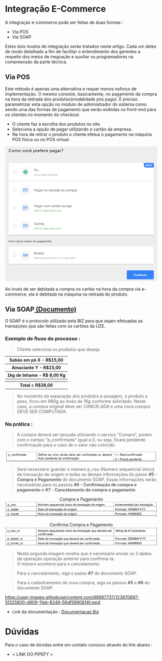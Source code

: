 # Integração E-Commerce

A integração e-commerce pode ser feitas de duas formas : 

- Via POS
- Via SOAP 

Estes dois modos de integração serão tratados neste artigo. Cada um deles de modo detalhado a fim de facilitar o entendimento dos gerentes a respeito dos meios de inegração e auxiliar os programadores na compreensão da parte técnica.

<h2>Via POS </h2>

Este método é apenas uma alternativa e requer menos esforço de implementação. O mesmo consiste, basicamente, no pagamento da compra na hora da retirada dos produtos(modalidade pós pago).
É preciso parametrizar esta opção no módulo de administrador do sistema como sendo uma das formas de pagamento que serão exibidas no front-end para os clientes no momento do checkout. 

- O cliente faz a escolha dos produtos no site.
- Seleciona a opção de pagar utilizando o cartão da empresa.
- Na hora de retirar o produto o cliente efetua o pagamento na máquina POS física ou no POS virtual.

<p align="center">
  <img src="screenshotMercado.png">
</p>

Ao invés de ser debitada a compra no cartão na hora da compra via e-commerce, ela é debitada na máquina na retirada do produto.

<h2>Via SOAP<a href="documentoBiz.pdf"> (Documento) </a></h2> 

O SOAP é o protocolo utilizado pela BIZ para que sejam efetuadas as transações que são feitas com os cartões da UZE.

### Exemplo de fluxo do processo : 

> Cliente seleciona os produtos que deseja.

<table>
  <tbody >
    <tr><th>Sabão em pó X - R$15,00</th></tr>
    <tr><th>Amaciante Y - R$15,00</th></tr>
    <tr><th>1kg de Inhame - R$ 8,00 Kg</th></tr>
    <tr><th></th></tr>
    <tr><th>Total = R$38,00</th></tr>
  </tbody>
</table>



> No momento da separação dos produtos e pesagem, o produto a peso, ficou em 980g ao invés de 1Kg conforme solicitado. Neste caso, a compra original deve ser CANCELADA e uma nova compra DEVE SER COMPUTADA.

### Na prática : 
> A compra deverá ser lançada utilizando o serviço "Compra", porém com o campo "p_confirmada" igual a 0, ou seja, ficará pendente confirmação para o caso de o valor não coincidir.

<p align="center">
  <img width="500" src="p_confirmada.png">
</p>

> Será necessário guardar o número p_nsu (Número sequencial único) da transação de origem e todas as demais informações do passo <b>#5 - Compra e Pagamento</b> do documento SOAP. Essas informações serão necessárias para os passos <b>#6 - Confirmação de compra e pagamento</b> e <b>#7 - Cancelamento de compra e pagamento</b>
<p align="center">
  Compra e Pagamento
  <img src="compra&pagamento.png">
</p>
<p align="center">
  Confirma Compra e Pagamento
  <img src="confirmaCompra&Pagamento.png">
</p>

> Nesta segunda imagem mostra que é necessário enviar os 3 dados da operação operação anterior para confirmá-la. <br>
  O mesmo acontece para o cancelamento.

> Para o cancelamento, siga o passo <b>#7</b> do documento SOAP.

> Para o cadastramento da nova compra, siga os passos <b>#5</b> e <b>#6</b> do documento SOAP.

https://user-images.githubusercontent.com/86687737/123870897-5f325800-d909-11eb-8249-56df5990814f.mp4


- Link da documentação : [Documentacao Biz](documentacaoBiz.pdf)


# Dúvidas

Para o caso de dúvidas entre em contato conosco através do link abaixo : 
- < LINK DO PIPEFY > 
